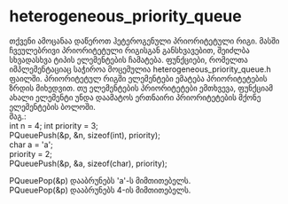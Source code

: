 # heterogeneous_priority_queue    
 თქვენი ამოცანაა დაწეროთ ჰეტეროგენული პრიორიტეტული რიგი. მასში ჩვეულებრივი პრიორიტეტული რიგისგან განსხვავებით, შეიძლბა სხვადასხვა ტიპის ელემენტების ჩამატება. ფუნქციები, რომელთა იმპლემენტაციაც საჭიროა მოცემულია heterogeneous_priority_queue.h ფაილში. პრიორიტეტულ რიგში ელემენტები ემატება პრიორიტეტების ზრდის მიხედვით. თუ ელემენტების პრიორიტეტები ემთხვევა, ფუნქციამ ახალი ელემენტი უნდა დაამატოს ერთნაირი პრიორიტეტების მქონე ელემენტების ბოლოში.    
მაგ.:   
int n = 4;
int priority = 3;  
PQueuePush(&p, &n, sizeof(int), priority);  
char a = 'a';  
priority = 2;  
PQueuePush(&p, &a, sizeof(char), priority);  

PQueuePop(&p) დააბრუნებს 'a'-ს მიმთითებელს.  
PQueuePop(&p) დააბრუნებს 4-ის მიმთითებელს.



